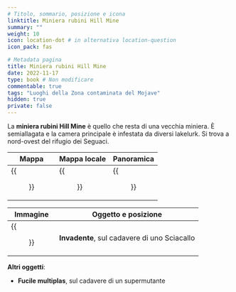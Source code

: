 ```yaml
---
# Titolo, sommario, posizione e icona
linktitle: Miniera rubini Hill Mine
summary: ""
weight: 10
icon: location-dot # in alternativa location-question
icon_pack: fas

# Metadata pagina
title: Miniera rubini Hill Mine
date: 2022-11-17
type: book # Non modificare
commentable: true
tags: "Luoghi della Zona contaminata del Mojave"
hidden: true
private: false
---
```



<div class="fnv">

La **miniera rubini Hill Mine** è quello che resta di una vecchia miniera. È semiallagata e la camera principale è infestata da diversi lakelurk. Si trova a nord-ovest del rifugio dei Seguaci.

| Mappa                        | Mappa locale                  | Panoramica |
| ---------------------------- | ----------------------------- | ---------- |
| {{<figure src="fnv/Ruby_Hill_Mine_loc.webp">}} | {{<figure src="fnv/Ruby_Hill_local_map.webp">}} | {{<figure src="fnv/FalloutNVRubyHillMine.webp">}}           |

| Immagine | Oggetto e posizione |
| -------- | ------------------- |
| {{<figure src="fnv/Ruby_Hill_Mine_corpse-1.webp">}}         | **Invadente**, sul cadavere di uno Sciacallo                    |

**Altri oggetti**:
- **Fucile multiplas**, sul cadavere di un supermutante

</div>

